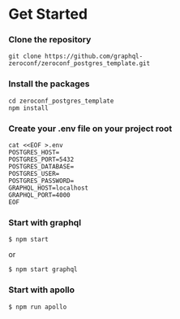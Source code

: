 # Get Started

### Clone the repository

```
git clone https://github.com/graphql-zeroconf/zeroconf_postgres_template.git
```

### Install the packages

```
cd zeroconf_postgres_template
npm install
```

### Create your .env file on your project root

```
cat <<EOF >.env
POSTGRES_HOST=
POSTGRES_PORT=5432
POSTGRES_DATABASE=
POSTGRES_USER=
POSTGRES_PASSWORD=
GRAPHQL_HOST=localhost
GRAPHQL_PORT=4000
EOF
```

### Start with graphql

```
$ npm start
```

or

```
$ npm start graphql
```

### Start with apollo

```
$ npm run apollo
```